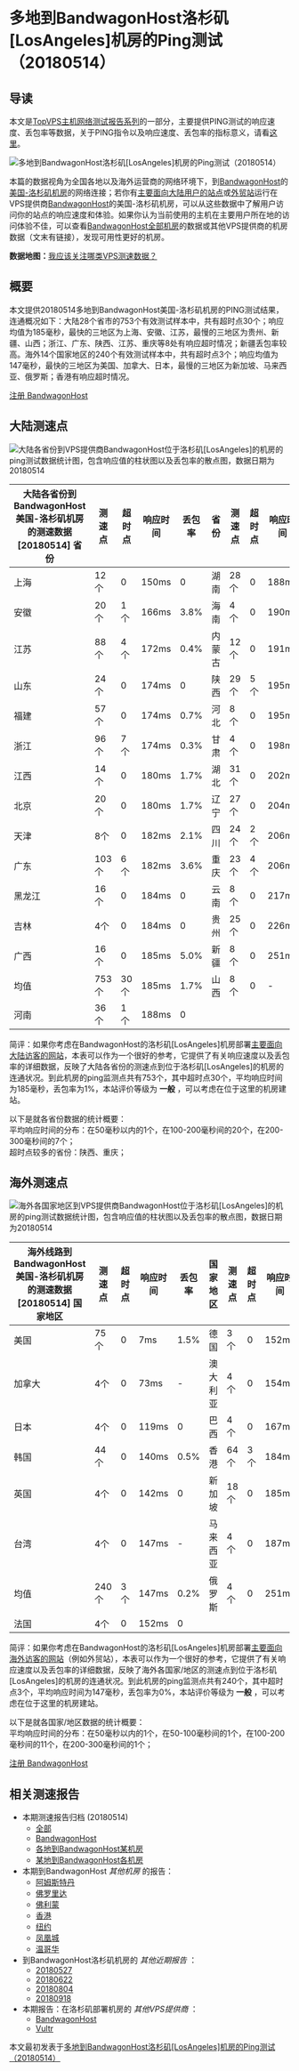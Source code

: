 #  多地到BandwagonHost洛杉矶[LosAngeles]机房的Ping测试（20180514） 

## 导读

本文是[TopVPS主机网络测试报告系列](https://vps123.top/pingtest)的一部分，主要提供PING测试的响应速度、丢包率等数据，关于PING指令以及响应速度、丢包率的指标意义，请看[这里](https://vps123.top/what-is-ping.html)。

![多地到BandwagonHost洛杉矶\[LosAngeles\]机房的Ping测试（20180514）](/images/thumbnails/to_bwg_LosAngeles.png)

本篇的数据视角为全国各地以及海外运营商的网络环境下，到[BandwagonHost](https://vps123.top/go/bwg)的[美国-洛杉矶机房](https://vps123.top/bandwagon-facilities.html#losangeles)的网络连接；若你有[主要面向大陆用户的站点](https://vps123.top/website-for-mainland-users.html)或[外贸站](https://vps123.top/website-for-internation-trade.html)运行在VPS提供商[BandwagonHost](https://vps123.top/go/bwg)的美国-洛杉矶机房，可以从这些数据中了解用户访问你的站点的响应速度和体验。如果你认为当前使用的主机在主要用户所在地的访问体验不佳，可以查看[BandwagonHost全部机房](/bandwagon/isp/china/20180514-bandwagon-isp-china.md)的数据或其他VPS提供商的机房数据（文末有链接），发现可用性更好的机房。

**数据地图：**[我应该关注哪类VPS测速数据？](https://vps123.top/find-pingtest-data-you-need.html)

## 概要

本文提供20180514多地到BandwagonHost美国-洛杉矶机房的PING测试结果，连通概况如下：大陆28个省市的753个有效测试样本中，共有超时点30个；响应均值为185毫秒，最快的三地区为上海、安徽、江苏，最慢的三地区为贵州、新疆、山西；浙江、广东、陕西、江苏、重庆等8处有响应超时情况；新疆丢包率较高。海外14个国家地区的240个有效测试样本中，共有超时点3个；响应均值为147毫秒，最快的三地区为美国、加拿大、日本，最慢的三地区为新加坡、马来西亚、俄罗斯；香港有响应超时情况。

[注册 BandwagonHost](https://vps123.top/go/bwg/_btn1)

## 大陆测速点

![大陆各省份到VPS提供商BandwagonHost位于洛杉矶\[LosAngeles\]的机房的ping测试数据统计图，包含响应值的柱状图以及丢包率的散点图，数据日期为20180514](/images/pingtests/bwg_20180514/plot_idc_bwg_usa-losangeles_20180514_mainland.png)

大陆各省份到BandwagonHost美国-洛杉矶机房的测速数据 [20180514] 省份 | 测速点 | 超时点 | 响应时间 | 丢包率 | 省份 | 测速点 | 超时点 | 响应时间 | 丢包率  
---|---|---|---|---|---|---|---|---|---  
上海 | 12个 | 0 | 150ms | 0 | 湖南 | 28个 | 0 | 188ms | 1.7%  
安徽 | 20个 | 1个 | 166ms | 3.8% | 海南 | 4个 | 0 | 190ms | 3.3%  
江苏 | 88个 | 4个 | 172ms | 0.4% | 内蒙古 | 12个 | 0 | 191ms | 0  
山东 | 24个 | 0 | 174ms | 0 | 陕西 | 29个 | 5个 | 195ms | 1.3%  
福建 | 57个 | 0 | 174ms | 0.7% | 河北 | 8个 | 0 | 195ms | 5.0%  
浙江 | 96个 | 7个 | 174ms | 0.3% | 甘肃 | 4个 | 0 | 198ms | 3.3%  
江西 | 14个 | 0 | 180ms | 1.7% | 湖北 | 31个 | 0 | 202ms | 3.3%  
北京 | 20个 | 0 | 180ms | 1.7% | 辽宁 | 27个 | 0 | 204ms | 0  
天津 | 8个 | 0 | 182ms | 2.1% | 四川 | 24个 | 2个 | 206ms | 1.3%  
广东 | 103个 | 6个 | 182ms | 3.6% | 重庆 | 23个 | 4个 | 206ms | 2.4%  
黑龙江 | 16个 | 0 | 184ms | 0 | 云南 | 8个 | 0 | 217ms | 5.0%  
吉林 | 4个 | 0 | 184ms | 0 | 贵州 | 25个 | 0 | 226ms | 5.0%  
广西 | 16个 | 0 | 185ms | 5.0% | 新疆 | 8个 | 0 | 251ms | 7.5%  
均值 | 753个 | 30个 | 185ms | 1.7% | 山西 | 8个 | 0 | - | -  
河南 | 36个 | 1个 | 188ms | 0 |  |  |  |  |   
  
简评：如果你考虑在BandwagonHost的洛杉矶[LosAngeles]机房部署[主要面向大陆访客的网站](website-for-mainland-users.html)，本表可以作为一个很好的参考，它提供了有关响应速度以及丢包率的详细数据，反映了大陆各省份的测速点到位于洛杉矶[LosAngeles]的机房的连通状况。到此机房的ping监测点共有753个，其中超时点30个，平均响应时间为185毫秒，丢包率为1%，本站评价等级为 **一般** ，可以考虑在位于这里的机房建站。

以下是就各省份数据的统计概要：  
平均响应时间的分布：在50毫秒以内的1个，在100-200毫秒间的20个，在200-300毫秒间的7个；  
超时点较多的省份：陕西、重庆；

## 海外测速点

![海外各国家地区到VPS提供商BandwagonHost位于洛杉矶\[LosAngeles\]的机房的ping测试数据统计图，包含响应值的柱状图以及丢包率的散点图，数据日期为20180514](/images/pingtests/bwg_20180514/plot_idc_bwg_usa-losangeles_20180514_overseas.png)

海外线路到BandwagonHost美国-洛杉矶机房的测速数据 [20180514] 国家地区 | 测速点 | 超时点 | 响应时间 | 丢包率 | 国家地区 | 测速点 | 超时点 | 响应时间 | 丢包率  
---|---|---|---|---|---|---|---|---|---  
美国 | 75个 | 0 | 7ms | 1.5% | 德国 | 3个 | 0 | 152ms | 0  
加拿大 | 4个 | 0 | 73ms | - | 澳大利亚 | 4个 | 0 | 154ms | 0  
日本 | 4个 | 0 | 119ms | 0 | 巴西 | 4个 | 0 | 167ms | 0  
韩国 | 44个 | 0 | 140ms | 0.5% | 香港 | 64个 | 3个 | 184ms | 0.5%  
英国 | 4个 | 0 | 142ms | 0 | 新加坡 | 18个 | 0 | 185ms | 0  
台湾 | 4个 | 0 | 147ms | - | 马来西亚 | 4个 | 0 | 187ms | 0  
均值 | 240个 | 3个 | 147ms | 0.2% | 俄罗斯 | 4个 | 0 | 251ms | 0  
法国 | 4个 | 0 | 152ms | 0 |  |  |  |  |   
  
简评：如果你考虑在BandwagonHost的洛杉矶[LosAngeles]机房部署[主要面向海外访客的网站](https://vps123.top/website-for-internation-trade.html)（例如外贸站），本表可以作为一个很好的参考，它提供了有关响应速度以及丢包率的详细数据，反映了海外各国家/地区的测速点到位于洛杉矶[LosAngeles]的机房的连通状况。到此机房的ping监测点共有240个，其中超时点3个，平均响应时间为147毫秒，丢包率为0%，本站评价等级为 **一般** ，可以考虑在位于这里的机房建站。

以下是就各国家/地区数据的统计概要：  
平均响应时间的分布：在50毫秒以内的1个，在50-100毫秒间的1个，在100-200毫秒间的11个，在200-300毫秒间的1个；

[注册 BandwagonHost](https://vps123.top/go/bwg/_btn2)

## 相关测速报告

  * 本期测速报告归档 (20180514) 
    * [全部](https://vps123.top/pingtests/20180514 "本期各VPS提供商全部测速报告")
    * [BandwagonHost](https://vps123.top/pingtests/idc-bandwagon/20180514 "本期BandwagonHost的全部测速报告")
    * [各地到BandwagonHost某机房](https://vps123.top/pingtests/idc-bandwagon/isp-global/20180514 "以BandwagonHost某机房为关注对象的视角，横向比较大陆各省份、海外各国家地区")
    * [某地到BandwagonHost各机房](https://vps123.top/pingtests/idc-bandwagon/facility-all/20180514 "以大陆某省份为关注对象的视角，横向比较BandwagonHost各机房")
  * 本期到BandwagonHost _其他机房_ 的报告： 
    * [阿姆斯特丹](/bandwagon/idc/amsterdam/20180514-bandwagon-idc-amsterdam.md "多地到BandwagonHost阿姆斯特丹机房的Ping测试 20180514")
    * [佛罗里达](/bandwagon/idc/florida/20180514-bandwagon-idc-florida.md "多地到BandwagonHost佛罗里达机房的Ping测试 20180514")
    * [佛利蒙](/bandwagon/idc/fremont/20180514-bandwagon-idc-fremont.md "多地到BandwagonHost佛利蒙机房的Ping测试 20180514")
    * [香港](/bandwagon/idc/hongkong/20180514-bandwagon-idc-hongkong.md "多地到BandwagonHost香港机房的Ping测试 20180514")
    * [纽约](/bandwagon/idc/newyork/20180514-bandwagon-idc-newyork.md "多地到BandwagonHost纽约机房的Ping测试 20180514")
    * [凤凰城](/bandwagon/idc/phoenix/20180514-bandwagon-idc-phoenix.md "多地到BandwagonHost凤凰城机房的Ping测试 20180514")
    * [温哥华](/bandwagon/idc/vancouver/20180514-bandwagon-idc-vancouver.md "多地到BandwagonHost温哥华机房的Ping测试 20180514")
  * 到BandwagonHost洛杉矶机房的 _其他近期报告_ ： 
    * [20180527](/bandwagon/idc/losangeles/20180527-bandwagon-idc-losangeles.md "多地到BandwagonHost洛杉矶机房的Ping测试 20180527")
    * [20180622](/bandwagon/idc/losangeles/20180622-bandwagon-idc-losangeles.md "多地到BandwagonHost洛杉矶机房的Ping测试 20180622")
    * [20180804](/bandwagon/idc/losangeles/20180804-bandwagon-idc-losangeles.md "多地到BandwagonHost洛杉矶机房的Ping测试 20180804")
    * [20180918](/bandwagon/idc/losangeles/20180918-bandwagon-idc-losangeles.md "多地到BandwagonHost洛杉矶机房的Ping测试 20180918")
  * 本期报告：在洛杉矶部署机房的 _其他VPS提供商_ ： 
    * [BandwagonHost](/bandwagon/idc/losangeles/20180514-bwg-idc-losangeles.md "多地到BandwagonHost洛杉矶机房的Ping测试 20180514")
    * [Vultr](/vultr/idc/losangeles/20180514-vultr-idc-losangeles.md "多地到Vultr洛杉矶机房的Ping测试 20180514")



本文最初发表于[多地到BandwagonHost洛杉矶[LosAngeles]机房的Ping测试（20180514）](https://vps123.top/pingtest/20180514-bandwagon-idc-losangeles.html)
